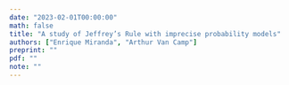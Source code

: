 ```yaml
---
date: "2023-02-01T00:00:00"
math: false
title: "A study of Jeffrey’s Rule with imprecise probability models"
authors: ["Enrique Miranda", "Arthur Van Camp"]
preprint: ""
pdf: ""
note: ""
---
```

